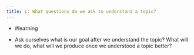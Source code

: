 ```yaml
---
title: L: What questions do we ask to understand a topic?
---
```


- #learning

- Ask ourselves what is our goal after we understand the topic? What will we do, what will we produce once we understood a topic better?
